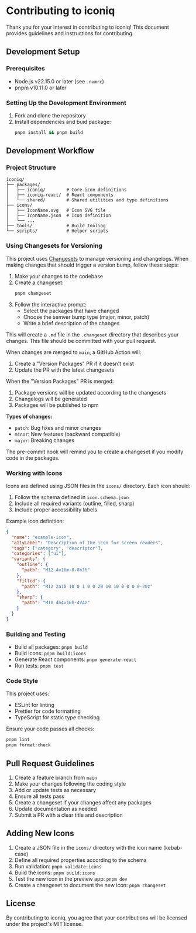 # Contributing to iconiq

Thank you for your interest in contributing to iconiq! This document provides guidelines and instructions for contributing.

## Development Setup

### Prerequisites

- Node.js v22.15.0 or later (see `.nvmrc`)
- pnpm v10.11.0 or later

### Setting Up the Development Environment

1. Fork and clone the repository
2. Install dependencies and buid package:
   ```sh
   pnpm install && pnpm build
   ```

## Development Workflow

### Project Structure

```
iconiq/
├── packages/
│   ├── iconiq/        # Core icon definitions
│   ├── iconiq-react/  # React components
│   └── shared/        # Shared utilities and type definitions
├── icons/
│   ├── IconName.svg   # Icon SVG file
│   ├── IconName.json  # Icon definition
│   └── ...
├── tools/             # Build tooling
└── scripts/           # Helper scripts
```

### Using Changesets for Versioning

This project uses [Changesets](https://github.com/changesets/changesets) to manage versioning and changelogs. When making changes that should trigger a version bump, follow these steps:

1. Make your changes to the codebase
2. Create a changeset:
   ```bash
   pnpm changeset
   ```
3. Follow the interactive prompt:
   - Select the packages that have changed
   - Choose the semver bump type (major, minor, patch)
   - Write a brief description of the changes

This will create a `.md` file in the `.changeset` directory that describes your changes. This file should be committed with your pull request.

When changes are merged to `main`, a GitHub Action will:

1. Create a "Version Packages" PR if it doesn't exist
2. Update the PR with the latest changesets

When the "Version Packages" PR is merged:

1. Package versions will be updated according to the changesets
2. Changelogs will be generated
3. Packages will be published to npm

**Types of changes:**

- `patch`: Bug fixes and minor changes
- `minor`: New features (backward compatible)
- `major`: Breaking changes

The pre-commit hook will remind you to create a changeset if you modify code in the packages.

### Working with Icons

Icons are defined using JSON files in the `icons/` directory. Each icon should:

1. Follow the schema defined in `icon.schema.json`
2. Include all required variants (outline, filled, sharp)
3. Include proper accessibility labels

Example icon definition:

```json
{
  "name": "example-icon",
  "a11yLabel": "Description of the icon for screen readers",
  "tags": ["category", "descriptor"],
  "categories": ["ui"],
  "variants": {
    "outline": {
      "path": "M12 4v16m-8-8h16"
    },
    "filled": {
      "path": "M12 2a10 10 0 1 0 0 20 10 10 0 0 0 0-20z"
    },
    "sharp": {
      "path": "M10 4h4v16h-4V4z"
    }
  }
}
```

### Building and Testing

- Build all packages: `pnpm build`
- Build icons: `pnpm build:icons`
- Generate React components: `pnpm generate:react`
- Run tests: `pnpm test`

### Code Style

This project uses:

- ESLint for linting
- Prettier for code formatting
- TypeScript for static type checking

Ensure your code passes all checks:

```bash
pnpm lint
pnpm format:check
```

## Pull Request Guidelines

1. Create a feature branch from `main`
2. Make your changes following the coding style
3. Add or update tests as necessary
4. Ensure all tests pass
5. Create a changeset if your changes affect any packages
6. Update documentation as needed
7. Submit a PR with a clear title and description

## Adding New Icons

1. Create a JSON file in the `icons/` directory with the icon name (kebab-case)
2. Define all required properties according to the schema
3. Run validation: `pnpm validate:icons`
4. Build the icons: `pnpm build:icons`
5. Test the new icon in the preview app: `pnpm dev`
6. Create a changeset to document the new icon: `pnpm changeset`

## License

By contributing to iconiq, you agree that your contributions will be licensed under the project's MIT license.
